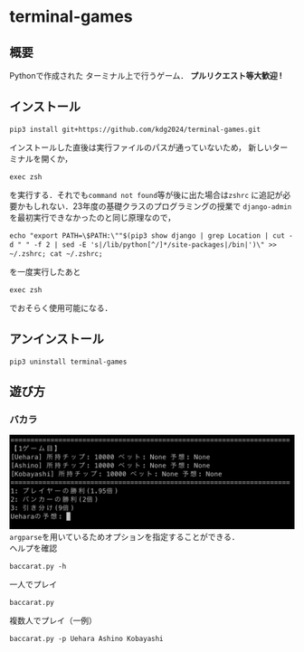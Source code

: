 # terminal-games
## 概要
Pythonで作成された
ターミナル上で行うゲーム．
**プルリクエスト等大歓迎 !**
## インストール
```
pip3 install git+https://github.com/kdg2024/terminal-games.git
```
インストールした直後は実行ファイルのパスが通っていないため，
新しいターミナルを開くか，
```
exec zsh
```
を実行する．それでも`command not found`等が後に出た場合は`zshrc`
に追記が必要かもしれない．23年度の基礎クラスのプログラミングの授業で
`django-admin`を最初実行できなかったのと同じ原理なので，
```
echo "export PATH=\$PATH:\""$(pip3 show django | grep Location | cut -d " " -f 2 | sed -E 's|/lib/python[^/]*/site-packages|/bin|')\" >> ~/.zshrc; cat ~/.zshrc;
```
を一度実行したあと
```
exec zsh
```
でおそらく使用可能になる．
## アンインストール
```
pip3 uninstall terminal-games
```
## 遊び方
### バカラ
![](fig/baccarat.png)
`argparse`を用いているためオプションを指定することができる．  
ヘルプを確認
```
baccarat.py -h
```
一人でプレイ
```
baccarat.py
```
複数人でプレイ（一例）
```
baccarat.py -p Uehara Ashino Kobayashi
```

